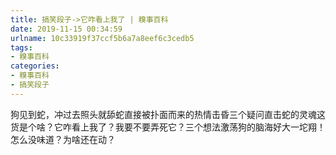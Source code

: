 ```yaml
---
title: 搞笑段子->它咋看上我了 | 糗事百科
date: 2019-11-15 00:34:59
urlname: 10c33919f37ccf5b6a7a8eef6c3cedb5
tags: 
- 糗事百科
categories:
- 糗事百科
- 搞笑段子
---
```

狗见到蛇，冲过去照头就舔蛇直接被扑面而来的热情击昏三个疑问直击蛇的灵魂这货是个啥？它咋看上我了？我要不要弄死它？三个想法激荡狗的脑海好大一坨翔！怎么没味道？为啥还在动？


